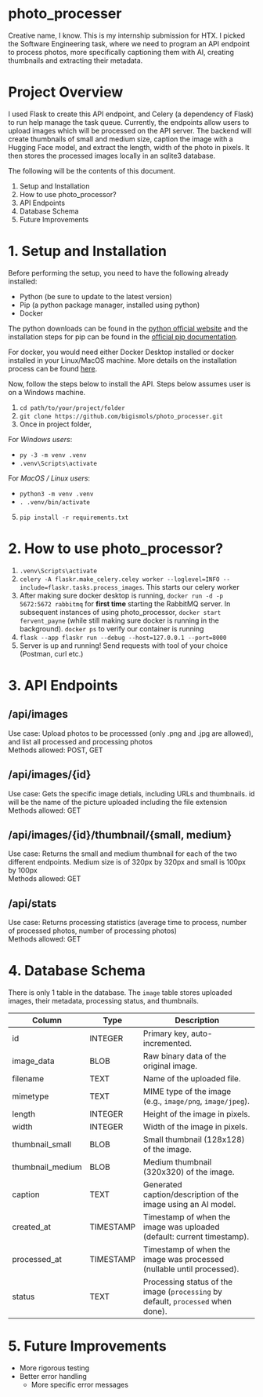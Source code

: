 # photo_processer
Creative name, I know. This is my internship submission for HTX. I picked the Software Engineering task, where we need to program an API endpoint to process photos, more specifically captioning them with AI, creating thumbnails and extracting their metadata. 
# Project Overview
I used Flask to create this API endpoint, and Celery (a dependency of Flask) to run help manage the task queue. Currently, the endpoints allow users to upload images which will be processed on the API server. The backend will create thumbnails of small and medium size, caption the image with a Hugging Face model, and extract the length, width of the photo in pixels. It then stores the processed images locally in an sqlite3 database.

The following will be the contents of this document.
1. Setup and Installation
2. How to use photo_processor?
3. API Endpoints
4. Database Schema
5. Future Improvements

# 1. Setup and Installation
Before performing the setup, you need to have the following already installed:
- Python (be sure to update to the latest version)
- Pip (a python package manager, installed using python)
- Docker

The python downloads can be found in the [python official website](https://www.python.org/downloads/) and the installation steps for pip can be found in the [official pip documentation](https://pip.pypa.io/en/stable/installation/).  

For docker, you would need either Docker Desktop installed or docker installed in your Linux/MacOS machine. More details on the installation process can be found [here](https://docs.docker.com/engine/install/).

Now, follow the steps below to install the API. Steps below assumes user is on a Windows machine.

1. `cd path/to/your/project/folder`
2. `git clone https://github.com/bigismols/photo_processer.git`
3. Once in project folder,

For _Windows users_:

  - `py -3 -m venv .venv`
  - `.venv\Scripts\activate`

For _MacOS / Linux users_:  

  - `python3 -m venv .venv`
  - `. .venv/bin/activate`
5. `pip install -r requirements.txt`  

# 2. How to use photo_processor?

1. `.venv\Scripts\activate`
2. `celery -A flaskr.make_celery.celey worker --loglevel=INFO --include=flaskr.tasks.process_images`. This starts our celery worker
3. After making sure docker desktop is running, `docker run -d -p 5672:5672 rabbitmq` for **first time** starting the RabbitMQ server. In subsequent instances of using photo_processor, `docker start fervent_payne` (while still making sure docker is running in the background). `docker ps` to verify our container is running
4. `flask --app flaskr run --debug --host=127.0.0.1 --port=8000`
5. Server is up and running! Send requests with tool of your choice (Postman, curl etc.)

# 3. API Endpoints

## /api/images
Use case: Upload photos to be processsed (only .png and .jpg are allowed), and list all processed and processing photos  
Methods allowed: POST, GET

## /api/images/{id}
Use case: Gets the specific image detials, including URLs and thumbnails. id will be the name of the picture uploaded including the file extension  
Methods allowed: GET

## /api/images/{id}/thumbnail/{small, medium}
Use case: Returns the small and medium thumbnail for each of the two different endpoints. Medium size is of 320px by 320px and small is 100px by 100px  
Methods allowed: GET

## /api/stats
Use case: Returns processing statistics (average time to process, number of processed photos, number of processing photos)  
Methods allowed: GET

# 4. Database Schema
There is only 1 table in the database. The `image` table stores uploaded images, their metadata, processing status, and thumbnails.

| Column           | Type       | Description                                                                 |
|-----------------|-----------|-----------------------------------------------------------------------------|
| id              | INTEGER   | Primary key, auto-incremented.                                              |
| image_data      | BLOB      | Raw binary data of the original image.                                      |
| filename        | TEXT      | Name of the uploaded file.                                                  |
| mimetype        | TEXT      | MIME type of the image (e.g., `image/png`, `image/jpeg`).                   |
| length          | INTEGER   | Height of the image in pixels.                                              |
| width           | INTEGER   | Width of the image in pixels.                                               |
| thumbnail_small | BLOB      | Small thumbnail (128x128) of the image.                                     |
| thumbnail_medium| BLOB      | Medium thumbnail (320x320) of the image.                                    |
| caption         | TEXT      | Generated caption/description of the image using an AI model.              |
| created_at      | TIMESTAMP | Timestamp of when the image was uploaded (default: current timestamp).      |
| processed_at    | TIMESTAMP | Timestamp of when the image was processed (nullable until processed).       |
| status          | TEXT      | Processing status of the image (`processing` by default, `processed` when done). |

# 5. Future Improvements
- More rigorous testing
- Better error handling
  - More specific error messages
